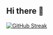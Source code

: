 ## Hi there 👋

<div align="left">
  <a href="https://git.io/streak-stats"><img src="https://streak-stats.demolab.com?user=irfanghapar&theme=dark&border_radius=2.9&border=585858" alt="GitHub Streak" /></a>
  <a href="![Anurag's GitHub stats](https://github-readme-stats.vercel.app/api?username=anuraghazra&show_icons=true&theme=radical)"
</div>

###
